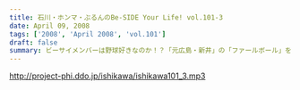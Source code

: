 ```yaml
---
title: 石川・ホンマ・ぶるんのBe-SIDE Your Life! vol.101-3
date: April 09, 2008
tags: ['2008', 'April 2008', 'vol.101']
draft: false
summary: ビーサイメンバーは野球好きなのか！？「元広島・新井」の「ファールボール」を泣く泣く手放したぶるん氏の元、野球観戦計画も発動中。レポートを待たれよ！おそらく空いているゲームを観戦する予定・・・らしい！！NAMAE
---
```


http://project-phi.ddo.jp/ishikawa/ishikawa101_3.mp3
